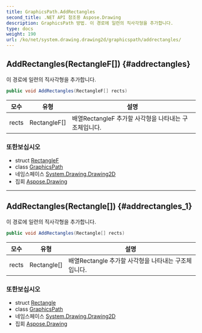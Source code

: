 ```yaml
---
title: GraphicsPath.AddRectangles
second_title: .NET API 참조용 Aspose.Drawing
description: GraphicsPath 방법. 이 경로에 일련의 직사각형을 추가합니다.
type: docs
weight: 190
url: /ko/net/system.drawing.drawing2d/graphicspath/addrectangles/
---
```

## AddRectangles(RectangleF[]) {#addrectangles}

이 경로에 일련의 직사각형을 추가합니다.

```csharp
public void AddRectangles(RectangleF[] rects)
```

| 모수 | 유형 | 설명 |
| --- | --- | --- |
| rects | RectangleF[] | 배열RectangleF 추가할 사각형을 나타내는 구조체입니다. |

### 또한보십시오

* struct [RectangleF](../../../system.drawing/rectanglef/)
* class [GraphicsPath](../)
* 네임스페이스 [System.Drawing.Drawing2D](../../graphicspath/)
* 집회 [Aspose.Drawing](../../../)

---

## AddRectangles(Rectangle[]) {#addrectangles_1}

이 경로에 일련의 직사각형을 추가합니다.

```csharp
public void AddRectangles(Rectangle[] rects)
```

| 모수 | 유형 | 설명 |
| --- | --- | --- |
| rects | Rectangle[] | 배열Rectangle 추가할 사각형을 나타내는 구조체입니다. |

### 또한보십시오

* struct [Rectangle](../../../system.drawing/rectangle/)
* class [GraphicsPath](../)
* 네임스페이스 [System.Drawing.Drawing2D](../../graphicspath/)
* 집회 [Aspose.Drawing](../../../)


